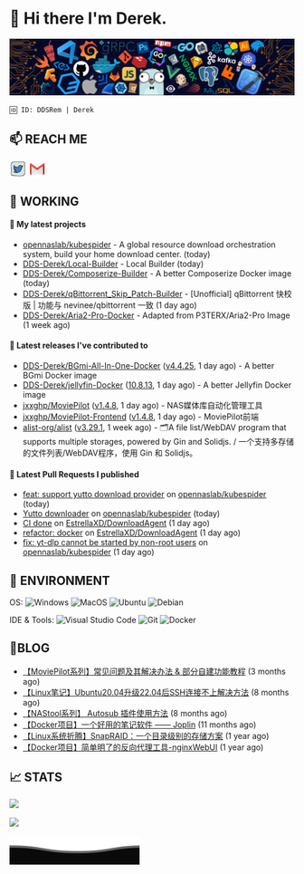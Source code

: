 # 👋 Hi there I'm Derek. 

![](https://raw.githubusercontent.com/DDS-Derek/.github/main/profile/assets/header_.png)

```
🆔 ID: DDSRem | Derek
```

## 📫 REACH ME
<p align="left">
<a href="https://twitter.com/ddsrem_derek" target="blank"><img align="center" src="https://raw.githubusercontent.com/DDS-Derek/.github/main/profile/assets/twitter.svg" alt="BEPb" height="30" width="30" /></a>
<a href="mailto:ddstomo@gmail.com" target="blank"><img align="center" src="https://raw.githubusercontent.com/DDS-Derek/.github/main/profile/assets/gmail.svg" alt="Gmail" height="30" width="30" /></a>
</p>

## 💼 WORKING

#### 🌱 My latest projects


- [opennaslab/kubespider](https://github.com/opennaslab/kubespider) - A global resource download orchestration system, build your home download center.  (today)
- [DDS-Derek/Local-Builder](https://github.com/DDS-Derek/Local-Builder) - Local Builder (today)
- [DDS-Derek/Composerize-Builder](https://github.com/DDS-Derek/Composerize-Builder) - A better Composerize Docker image  (today)
- [DDS-Derek/qBittorrent_Skip_Patch-Builder](https://github.com/DDS-Derek/qBittorrent_Skip_Patch-Builder) - [Unofficial] qBittorrent 快校版 | 功能与 nevinee/qbittorrent 一致 (1 day ago)
- [DDS-Derek/Aria2-Pro-Docker](https://github.com/DDS-Derek/Aria2-Pro-Docker) - Adapted from P3TERX/Aria2-Pro Image (1 week ago)

#### 🔭 Latest releases I've contributed to

- [DDS-Derek/BGmi-All-In-One-Docker](https://github.com/DDS-Derek/BGmi-All-In-One-Docker) ([v4.4.25](https://github.com/DDS-Derek/BGmi-All-In-One-Docker/releases/tag/v4.4.25), 1 day ago) - A better BGmi Docker image
- [DDS-Derek/jellyfin-Docker](https://github.com/DDS-Derek/jellyfin-Docker) ([10.8.13](https://github.com/DDS-Derek/jellyfin-Docker/releases/tag/10.8.13), 1 day ago) - A better Jellyfin Docker image
- [jxxghp/MoviePilot](https://github.com/jxxghp/MoviePilot) ([v1.4.8](https://github.com/jxxghp/MoviePilot/releases/tag/v1.4.8), 1 day ago) - NAS媒体库自动化管理工具
- [jxxghp/MoviePilot-Frontend](https://github.com/jxxghp/MoviePilot-Frontend) ([v1.4.8](https://github.com/jxxghp/MoviePilot-Frontend/releases/tag/v1.4.8), 1 day ago) - MoviePilot前端
- [alist-org/alist](https://github.com/alist-org/alist) ([v3.29.1](https://github.com/alist-org/alist/releases/tag/v3.29.1), 1 week ago) - 🗂️A file list/WebDAV program that supports multiple storages, powered by Gin and Solidjs. / 一个支持多存储的文件列表/WebDAV程序，使用 Gin 和 Solidjs。

#### 🔨 Latest Pull Requests I published

- [feat: support yutto download provider](https://github.com/opennaslab/kubespider/pull/380) on [opennaslab/kubespider](https://github.com/opennaslab/kubespider) (today)
- [Yutto downloader](https://github.com/opennaslab/kubespider/pull/379) on [opennaslab/kubespider](https://github.com/opennaslab/kubespider) (today)
- [CI done](https://github.com/EstrellaXD/DownloadAgent/pull/2) on [EstrellaXD/DownloadAgent](https://github.com/EstrellaXD/DownloadAgent) (1 day ago)
- [refactor: docker](https://github.com/EstrellaXD/DownloadAgent/pull/1) on [EstrellaXD/DownloadAgent](https://github.com/EstrellaXD/DownloadAgent) (1 day ago)
- [fix: yt-dlp cannot be started by non-root users](https://github.com/opennaslab/kubespider/pull/377) on [opennaslab/kubespider](https://github.com/opennaslab/kubespider) (1 day ago)

## 🔧 ENVIRONMENT
OS:
![Windows](https://img.shields.io/badge/-Windows-0078D6?style=flat-square&logo=windows&logoColor=white)
![MacOS](https://img.shields.io/badge/-Mac_OS-AAA?style=flat-square&logo=macos&logoColor=white)
![Ubuntu](https://img.shields.io/badge/-Ubuntu-DD4814?style=flat-square&logo=ubuntu&logoColor=white)
![Debian](https://img.shields.io/badge/-Debian-73BA25?style=flat-square&logo=debian&logoColor=white)  

IDE & Tools:
![Visual Studio Code](https://img.shields.io/badge/-Visual_Studio_Code-007ACC?style=flat-square&logo=visual-studio-code&logoColor=white)
![Git](https://img.shields.io/badge/-Git-F05032?style=flat-square&logo=git&logoColor=white)
![Docker](https://img.shields.io/badge/-Docker-2496ed?style=flat-square&logo=Docker&logoColor=white)

## 📜BLOG

- [【MoviePilot系列】常见问题及其解决办法 &amp; 部分自建功能教程](https://blog.ddsrem.com/archives/moviepilot-issue-solution-outorial) (3 months ago)
- [【Linux笔记】Ubuntu20.04升级22.04后SSH连接不上解决方法](https://blog.ddsrem.com/archives/fix-ubuntu2204-ssh) (8 months ago)
- [【NAStool系列】 Autosub 插件使用方法](https://blog.ddsrem.com/archives/nastool-autosub-use-way) (8 months ago)
- [【Docker项目】一个好用的笔记软件 —— Joplin](https://blog.ddsrem.com/archives/joplin) (11 months ago)
- [【Linux系统折腾】SnapRAID：一个目录级别的存储方案](https://blog.ddsrem.com/archives/snapraid) (1 year ago)
- [【Docker项目】简单明了的反向代理工具-nginxWebUI](https://blog.ddsrem.com/archives/nginxwebui) (1 year ago)

## 📈 STATS

![](https://github-readme-stats.vercel.app/api?username=DDSDerek&show_icons=true&theme=radical)

![](https://github-readme-stats.vercel.app/api?username=DDSRem&show_icons=true&theme=dark)

![](https://raw.githubusercontent.com/DDS-Derek/.github/main/profile/assets/Bottom_down.svg)
